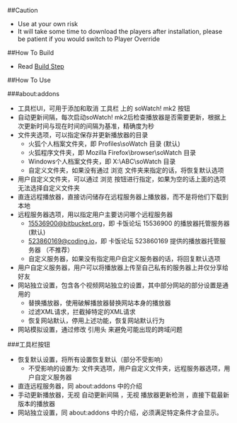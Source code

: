 ##Caution

- Use at your own risk
- It will take some time to download the players after installation, please be patient if you would switch to Player Override

##How To Build

- Read <a href="https://github.com/jc3213/Misc/blob/master/Manual/en-US/HowToBuild.md">Build Step</a>

##How To Use

###about:addons
- 工具栏UI，可用于添加和取消 工具栏 上的 soWatch! mk2 按钮
- 自动更新间隔，每次启动soWatch! mk2后检查播放器是否需要更新，根据上次更新时间与现在时间的间隔为基准，精确度为秒
- 文件夹选项，可以指定保存并更新播放器的目录
  - 火狐个人档案文件夹，即 Profiles\soWatch 目录 (默认)
  - 火狐程序文件夹，即 Mozilla Firefox\browser\soWatch 目录
  - Windows个人档案文件夹，即 X:\ABC\soWatch 目录
  - 自定义文件夹，如果没有通过 浏览 文件夹来指定的话，将恢复默认选项
- 用户自定义文件夹，可以通过 浏览 按钮进行指定，如果为空的话上面的选项无法选择自定义文件夹
- 直连远程播放器，直接访问储存在远程服务器上播放器，而不是将他们下载到本地
- 远程服务器选项，用以指定用户主要访问哪个远程服务器
  - 15536900@bitbucket.org，即 卡饭论坛 15536900 的播放器托管服务器 (默认)
  - 523860169@coding.io，即 卡饭论坛 523860169 提供的播放器托管服务器 （不推荐）
  - 自定义服务器，如果没有指定用户自定义服务器的话，将回复默认选项
- 用户自定义服务器，用户可以将播放器上传至自己私有的服务器上并仅分享给好友
- 网站独立设置，包含各个视频网站独立的设置，其中部分网站的部分设置是通用的
  - 替换播放器，使用破解播放器替换网站本身的播放器
  - 过滤XML请求，拦截掉特定的XML请求
  - 恢复网站默认，停用上述功能，恢复网站默认行为
- 网站模拟设置，通过修改 引用头 来避免可能出现的跨域问题

###工具栏按钮

- 恢复默认设置，将所有设置恢复默认（部分不受影响）
  - 不受影响的设置为: 文件夹选项，用户自定义文件夹，远程服务器选项，用户自定义服务器
- 直连远程服务器，同 about:addons 中的介绍
- 手动更新播放器，无视 自动更新间隔 ，无视 播放器更新检测 ，直接下载最新版本的播放器
- 网站独立设置，同 about:addons 中的介绍，必须满足特定条件才会显示。

